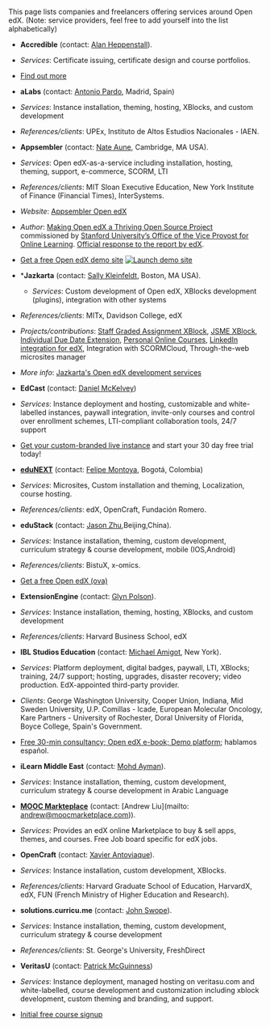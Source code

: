 This page lists companies and freelancers offering services around Open edX. (Note: service providers, feel free to add yourself into the list alphabetically)

* **Accredible** (contact: [Alan Heppenstall](mailto:alan@accredible.com)).
 * _Services_: Certificate issuing, certificate design and course portfolios.
 * [Find out more](https://www.accredible.com/) 

* **aLabs** (contact: [Antonio Pardo](mailto:hola@alabs.org), Madrid, Spain)
 * _Services_: Instance installation, theming, hosting, XBlocks, and custom development
 * _References/clients_: UPEx, Instituto de Altos Estudios Nacionales - IAEN.

* **Appsembler** (contact: [Nate Aune](mailto:nate@appsembler.com), Cambridge, MA USA).
 * _Services_: Open edX-as-a-service including installation, hosting, theming, support, e-commerce, SCORM, LTI
 * _References/clients_: MIT Sloan Executive Education, New York Institute of Finance (Financial Times), InterSystems.
 * _Website_: [Appsembler Open edX](http://openedx.appsembler.com)
 * _Author_: [Making Open edX a Thriving Open Source Project](https://docs.google.com/document/d/1UV0LhaaPLpx8TLHuK1f9luNcRrpSNmXg0baINLk2W34/edit) commissioned by [Stanford University’s Office of the Vice Provost for Online Learning](https://groups.google.com/d/msg/edx-code/DRqcLlMKhgs/KBvzBj13hQ8J). [Official response to the report by edX](http://engineering.edx.org/2014/07/response-to-stanford-report-on-open-edx/).
 * [Get a free Open edX demo site](http://launcher.appsembler.com/openedx-lite)
[![Launch demo site](http://launcher.appsembler.com/static/img/buttons/btn-mini-green.png)](http://launcher.appsembler.com/openedx-lite/)

* ***Jazkarta** (contact: [Sally Kleinfeldt](mailto:sally@jazkarta.com), Boston, MA USA).
  * _Services_: Custom development of Open edX, XBlocks development (plugins), integration with other systems
 * _References/clients_: MITx, Davidson College, edX
 * _Projects/contributions_: [Staff Graded Assignment XBlock](https://github.com/mitodl/edx-sga), [JSME XBlock](https://github.com/jazkarta/edx-jsme), [Individual Due Date Extension](https://github.com/edx/edx-platform/pull/2062), [Personal Online Courses](http://goo.gl/owBwoQ), [LinkedIn integration for edX](https://www.edx.org/blog/you-can-now-share-edx-success-linkedin), Integration with SCORMCloud, Through-the-web microsites manager
 * _More info_: [Jazkarta's Open edX development services](http://jazkarta.com/edx)

* **EdCast** (contact: [Daniel McKelvey](mailto:info@edcast.com))
 * _Services_: Instance deployment and hosting, customizable and white-labelled instances, paywall integration, invite-only courses and control over enrollment schemes, LTI-compliant collaboration tools, 24/7 support
 * [Get your custom-branded live instance](http://www.edcast.com/corp/educators) and start your 30 day free trial today!

* **[eduNEXT](http://www.edunext.co/)** (contact: [Felipe Montoya](mailto:felipe.montoya@edunext.co), Bogotá, Colombia)
 * _Services_: Microsites, Custom installation and theming, Localization, course hosting.
 * _References/clients_: edX, OpenCraft, Fundación Romero.

* **eduStack** (contact: [Jason Zhu](mailto:stack@iflab.org),Beijing,China).
 * _Services_: Instance installation, theming, custom development, curriculum strategy & course development, mobile (IOS,Android)
 * _References/clients_: BistuX, x-omics.
 * [Get a free Open edX (ova)](http://www.edustack.org/?page_id=8)

* **ExtensionEngine** (contact: [Glyn Polson](mailto:glyn@extensionengine.com.com)).
 * _Services_: Instance installation, theming, hosting, XBlocks, and custom development
 * _References/clients_: Harvard Business School, edX

* **IBL Studios Education** (contact: [Michael Amigot](mailto:amigot@iblstudios.com), New York).
 * _Services_: Platform deployment, digital badges, paywall, LTI, XBlocks; training, 24/7 support; hosting, upgrades, disaster recovery; video production. EdX-appointed third-party provider.  
 * _Clients_: George Washington University, Cooper Union, Indiana, Mid Sweden University, U.P. Comillas - Icade, European Molecular Oncology, Kare Partners - University of Rochester, Doral University of Florida, Boyce College, Spain's Government.
 * [Free 30-min consultancy; Open edX e-book; Demo platform](http://iblstudios.com/); hablamos español.

* **iLearn Middle East** (contact: [Mohd Ayman](mailto:solutions@ilearn.ws)).
 * _Services_: Instance installation, theming, custom development, curriculum strategy & course development in Arabic Language

* **[MOOC Markteplace](http://moocmarketplace.com/)** (contact: [Andrew Liu](mailto: andrew@moocmarketplace.com)).
 * _Services_: Provides an edX online Marketplace to buy & sell apps, themes, and courses.  Free Job board specific for edX jobs.   


* **OpenCraft** (contact: [Xavier Antoviaque](mailto:xavier@opencraft.com)).
 * _Services_: Instance installation, custom development, XBlocks.
 * _References/clients_: Harvard Graduate School of Education, HarvardX, edX, FUN (French Ministry of Higher Education and Research).

* **solutions.curricu.me** (contact: [John Swope](mailto:john@curricu.me)).
 * _Services_: Instance installation, theming, custom development, curriculum strategy & course development
 * _References/clients_: St. George's University, FreshDirect

* **VeritasU** (contact: [Patrick McGuinness](mailto:patrick@veritasu.com))
 * _Services_: Instance deployment, managed hosting on veritasu.com and white-labelled, course development and customization including xblock development, custom theming and branding, and support.
 * [Initial free course signup](http://www.veritasu.com/) 